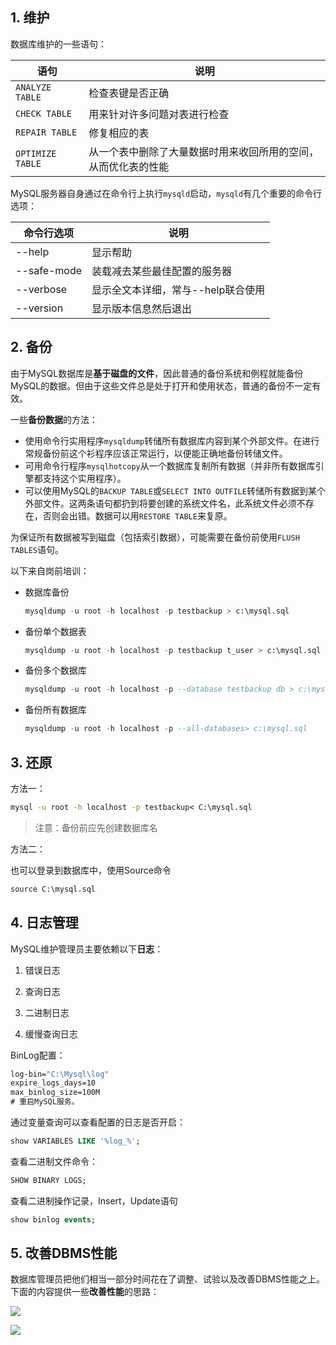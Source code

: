 ## 1. 维护

数据库维护的一些语句：

| 语句             | 说明                                                         |
| ---------------- | ------------------------------------------------------------ |
| `ANALYZE TABLE`  | 检查表键是否正确                                             |
| `CHECK TABLE`    | 用来针对许多问题对表进行检查                                 |
| `REPAIR TABLE`   | 修复相应的表                                                 |
| `OPTIMIZE TABLE` | 从一个表中删除了大量数据时用来收回所用的空间，从而优化表的性能 |

MySQL服务器自身通过在命令行上执行`mysqld`启动，`mysqld`有几个重要的命令行选项：

| 命令行选项  | 说明                               |
| ----------- | ---------------------------------- |
| --help      | 显示帮助                           |
| --safe-mode | 装载减去某些最佳配置的服务器       |
| --verbose   | 显示全文本详细，常与--help联合使用 |
| --version   | 显示版本信息然后退出               |

## 2. 备份

由于MySQL数据库是**基于磁盘的文件**，因此普通的备份系统和例程就能备份MySQL的数据。但由于这些文件总是处于打开和使用状态，普通的备份不一定有效。

一些**备份数据**的方法：

- 使用命令行实用程序`mysqldump`转储所有数据库内容到某个外部文件。在进行常规备份前这个衫程序应该正常运行，以便能正确地备份转储文件。
- 可用命令行程序`mysqlhotcopy`从一个数据库复制所有数据（并非所有数据库引擎都支持这个实用程序）。
- 可以使用MySQL的`BACKUP TABLE`或`SELECT INTO OUTFILE`转储所有数据到某个外部文件。这两条语句都扔到将要创建的系统文件名，此系统文件必须不存在，否则会出错。数据可以用`RESTORE TABLE`来复原。

为保证所有数据被写到磁盘（包括索引数据），可能需要在备份前使用`FLUSH TABLES`语句。

以下来自岗前培训：

- 数据库备份

    ```sql
    mysqldump -u root -h localhost -p testbackup > c:\mysql.sql
    ```

- 备份单个数据表

    ```sql
    mysqldump -u root -h localhost -p testbackup t_user > c:\mysql.sql
    ```

- 备份多个数据库

    ```sql
    mysqldump -u root -h localhost -p --database testbackup db > c:\mysql.sql
    ```

- 备份所有数据库

    ```sql
    mysqldump -u root -h localhost -p --all-databases> c:\mysql.sql
    ```

## 3. 还原

方法一：

```cmd
mysql -u root -h localhost -p testbackup< C:\mysql.sql
```

> 注意：备份前应先创建数据库名

方法二：

也可以登录到数据库中，使用Source命令 

```cmd
source C:\mysql.sql
```

## 4. 日志管理

MySQL维护管理员主要依赖以下**日志**：

1. 错误日志

2. 查询日志

3. 二进制日志

4. 缓慢查询日志

BinLog配置：

```cmd
log-bin="C:\Mysql\log"
expire_logs_days=10
max_binlog_size=100M
# 重启MySQL服务。
```

通过变量查询可以查看配置的日志是否开启：

```sql
show VARIABLES LIKE '%log_%';
```

查看二进制文件命令：

```sql
SHOW BINARY LOGS;
```

查看二进制操作记录，Insert，Update语句

```sql
show binlog events;
```

## 5. 改善DBMS性能

数据库管理员把他们相当一部分时间花在了调整、试验以及改善DBMS性能之上。下面的内容提供一些**改善性能**的思路：

![](https://chua-n.gitee.io/blog-images/notebooks/数据库/16.png)

![](https://chua-n.gitee.io/blog-images/notebooks/数据库/17.png)
